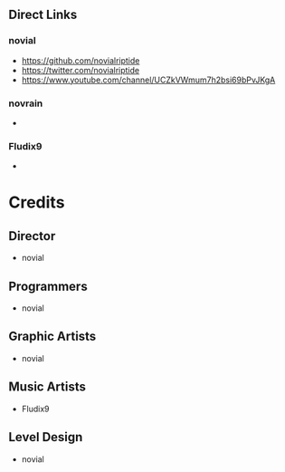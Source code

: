 ## Direct Links
### novial
 - https://github.com/novialriptide
 - https://twitter.com/novialriptide
 - https://www.youtube.com/channel/UCZkVWmum7h2bsi69bPvJKgA

### novrain
 - 

### Fludix9
 - 

# Credits
## Director
 - novial

## Programmers
 - novial

## Graphic Artists
 - novial

## Music Artists
 - Fludix9

## Level Design
 - novial
